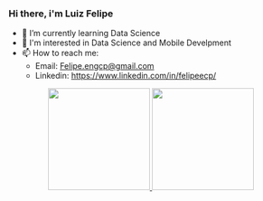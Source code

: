 ### Hi there, i'm Luiz Felipe


- 🌱 I’m currently learning Data Science
- 🤔 I'm interested in Data Science and Mobile Develpment
- 📫 How to reach me: 
  - Email: Felipe.engcp@gmail.com
  - Linkedin: https://www.linkedin.com/in/felipeecp/

<div align="center">
  <a href="https://github.com/Felipeecp">
  <img height="180em" src="https://github-readme-stats.vercel.app/api?username=Felipeecp&show_icons=true&theme=calm&include_all_commits=true&count_private=true"/>
  <img height="180em" src="https://github-readme-stats.vercel.app/api/top-langs/?username=Felipeecp&layout=compact&langs_count=7&theme=calm"/>
</div>
